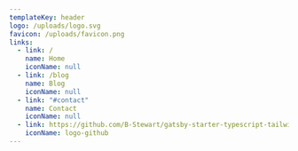 ```yaml
---
templateKey: header
logo: /uploads/logo.svg
favicon: /uploads/favicon.png
links:
  - link: /
    name: Home
    iconName: null
  - link: /blog
    name: Blog
    iconName: null
  - link: "#contact"
    name: Contact
    iconName: null
  - link: https://github.com/B-Stewart/gatsby-starter-typescript-tailwindcss-netlifycms
    iconName: logo-github
---
```

